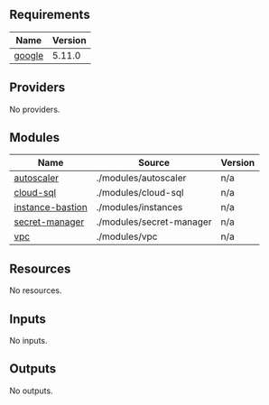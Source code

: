 ## Requirements

| Name | Version |
|------|---------|
| <a name="requirement_google"></a> [google](#requirement\_google) | 5.11.0 |

## Providers

No providers.

## Modules

| Name | Source | Version |
|------|--------|---------|
| <a name="module_autoscaler"></a> [autoscaler](#module\_autoscaler) | ./modules/autoscaler | n/a |
| <a name="module_cloud-sql"></a> [cloud-sql](#module\_cloud-sql) | ./modules/cloud-sql | n/a |
| <a name="module_instance-bastion"></a> [instance-bastion](#module\_instance-bastion) | ./modules/instances | n/a |
| <a name="module_secret-manager"></a> [secret-manager](#module\_secret-manager) | ./modules/secret-manager | n/a |
| <a name="module_vpc"></a> [vpc](#module\_vpc) | ./modules/vpc | n/a |

## Resources

No resources.

## Inputs

No inputs.

## Outputs

No outputs.
